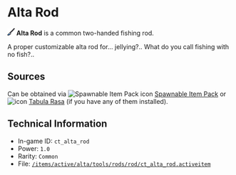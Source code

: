 # Alta Rod

<img src="https://raw.githubusercontent.com/Ceterai/Enternia/main/items/active/alta/tools/rods/rod/icon.png" alt="Alta Rod icon" loading="lazy" width="auto" height="16px"/> **Alta Rod** is a common two-handed fishing rod.

A proper customizable alta rod for... jellying?.. What do you call fishing with no fish?..

## Sources

Can be obtained via <img src="https://raw.githubusercontent.com/Silverfeelin/Starbound-SpawnableItemPack/master/interface/sip/iconSmall.png" alt="Spawnable Item Pack icon" width="18" height="14"/> [Spawnable Item Pack](https://steamcommunity.com/sharedfiles/filedetails/?id=733665104) or <img src="https://steamuserimages-a.akamaihd.net/ugc/263843960696222713/3EC9A7C005541F7D577EBCB8C5736B4EFC9973D6/" alt="icon" width="8" height="12"/> [Tabula Rasa](https://community.playstarbound.com/resources/the-tabula-rasa.3222/) (if you have any of them installed).

## Technical Information

- In-game ID: `ct_alta_rod`
- Power: `1.0`
- Rarity: `Common`
- File: [`/items/active/alta/tools/rods/rod/ct_alta_rod.activeitem`](https://github.com/Ceterai/Enternia/blob/main/items/active/alta/tools/rods/rod/ct_alta_rod.activeitem)
